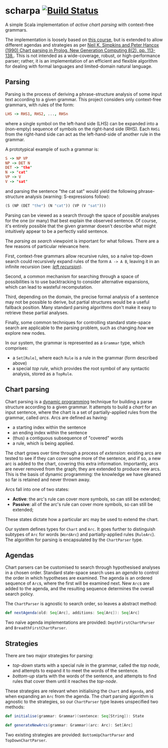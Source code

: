 scharpa [![Build Status](https://travis-ci.org/junglebarry/scharpa.svg?branch=master)](https://travis-ci.org/junglebarry/scharpa)
=================

A simple Scala implementation of *active chart parsing* with context-free grammars.

The implementation is loosely based on [this course](http://cs.union.edu/~striegnk/courses/nlp-with-prolog/html/index.html), but is extended to allow different agendas and strategies as per [Neil K. Simpkins and Peter Hancox (1990) Chart parsing in Prolog. New Generation Computing 8(2), pp. 113-138.](http://www.cs.bham.ac.uk/~pjh/publications/ngc_90.pdf). This is not intended as a wide-coverage, robust, or high-performance parser; rather, it is an implementation of an efficient and flexible algorithm for dealing with formal languages and limited-domain natural language.

## Parsing

Parsing is the process of deriving a phrase-structure analysis of some input text according to a given grammar. This project considers only context-free grammars, with rules of the form:

```Prolog
LHS -> RHS1, RHS2, ..., RHSn
```

where a single symbol on the left-hand side (LHS) can be expanded into a (non-empty) sequence of symbols on the right-hand side (RHS). Each `RHSi` from the right-hand side can act as the left-hand-side of another rule in the grammar.

A prototypical example of such a grammar is:

```Prolog
S -> NP VP
NP -> DET N
DET -> "the"
N -> "cat"
VP -> V
V -> "sat"
```

and parsing the sentence "the cat sat" would yield the following phrase-structure analysis (warning: S-expressions follow):

```Scheme
(S (NP (DET "the") (N "cat")) (VP (V "sat")))
```

Parsing can be viewed as a search through the space of possible analyses for the one (or many) that best explain the observed sentence. Of course, it's entirely possible that the given grammar doesn't describe what might intuitively appear to be a perfectly valid sentence.

The *parsing as search* viewpoint is important for what follows. There are a few reasons of particular relevance here.

First, context-free grammars allow recursive rules, so a naïve top-down search could recursively expand rules of the form `A -> A B`, leaving it in an infinite recursion (see: *[left recursion](http://en.wikipedia.org/wiki/Left_recursion)*). 

Second, a common mechanism for searching through a space of possibilities is to use backtracking to consider alternative expansions, which can lead to wasteful recomputation.

Third, depending on the domain, the precise formal analysis of a sentence may not be possible to derive, but partial structures would be a useful fallback position. Many standard parsing algorithms don't make it easy to retrieve these partial analyses.

Finally, some common techniques for controlling standard state-space search are applicable to the parsing problem, such as changing *how* we explore new nodes.

In our system, the grammar is represented as a `Grammar` type, which comprises: 

* a `Set[Rule]`, where each `Rule` is a rule in the grammar (form described above)
* a special *top rule*, which provides the root symbol of any syntactic analysis, stored as a `TopRule`.

## Chart parsing

Chart parsing is a [dynamic programming](http://en.wikipedia.org/wiki/Dynamic_programming) technique for building a parse structure according to a given grammar. It attempts to build a *chart* for an input sentence, where the chart is a set of partially-applied rules from the grammar, called *arcs*. Arcs are defined as having:

* a starting index within the sentence
* an ending index within the sentence
* (thus) a contiguous subsequence of "covered" words
* a rule, which is being applied.

The chart grows over time through a process of *extension*: existing arcs are tested to see if they can cover some more of the sentence, and if so, a new arc is added to the chart, covering this extra information. Importantly, arcs are never removed from the graph; they are extended to produce new arcs. This is the basis of dynamic programming: the knowledge we have gleaned so far is retained and never thrown away.

Arcs fall into one of two states:

* **Active**: the arc's rule can cover more symbols, so can still be extended;
* **Passive**: all of the arc's rule can cover more symbols, so can still be extended;

These states dictate how a particular arc may be used to extend the chart.

Our system defines types for `Chart` and `Arc`. It goes further to distinguish subtypes of `Arc` for words (`WordArc`) and partially-applied rules (`RuleArc`).  The algorithm for parsing is encapsulated by the `ChartParser` type.

## Agendas

Chart parsers can be customised to search through hypothesised analyses in a chosen order. Standard state-space search uses an *agenda* to control the order in which hypotheses are examined. The agenda is an ordered sequence of `Arc`s, where the first will be examined next. New `Arc`s are added to the agenda, and the resulting sequence determines the overall search policy.

The `ChartParser` is agnostic to search order, so leaves a abstract method:

```scala
def nextAgenda(old: Seq[Arc], additions: Seq[Arc]): Seq[Arc]
```

Two naïve agenda implementations are provided: `DepthFirstChartParser` and `BreadthFirstChartParser`.

## Strategies

There are two major strategies for parsing: 

* *top-down* starts with a special rule in the grammar, called the *top node*, and attempts to expand it to meet the words of the sentence.
* *bottom-up* starts with the words of the sentence, and attempts to find rules that cover them until it reaches the *top-node*.

These strategies are relevant when initialising the `Chart` and `Agenda`, and when expanding an `Arc` from the agenda. The chart parsing algorithm is agnostic to the strategies, so our `ChartParser` type leaves unspecified two methods:

```scala
def initialise(grammar: Grammar)(sentence: Seq[String]): State

def generateNewArcs(grammar: Grammar)(arc: Arc): Set[Arc]
```
Two existing strategies are provided: `BottomUpChartParser` and `TopDownChartParser`.

